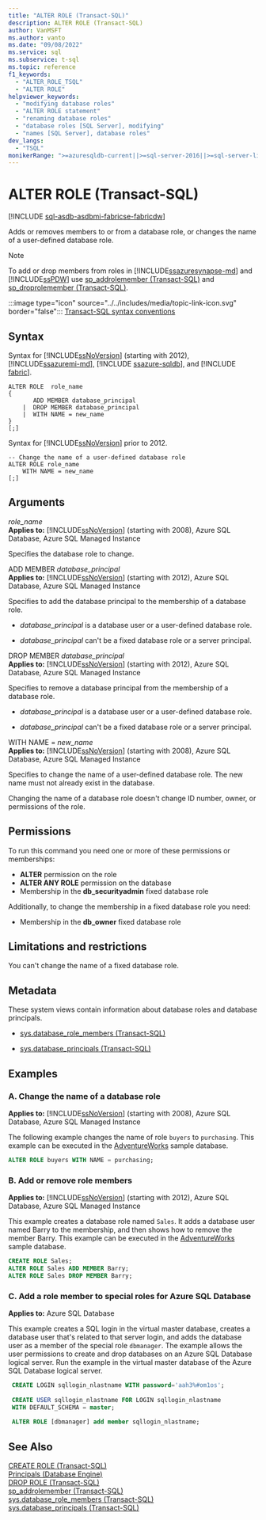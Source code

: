 ```yaml
---
title: "ALTER ROLE (Transact-SQL)"
description: ALTER ROLE (Transact-SQL)
author: VanMSFT
ms.author: vanto
ms.date: "09/08/2022"
ms.service: sql
ms.subservice: t-sql
ms.topic: reference
f1_keywords:
  - "ALTER_ROLE_TSQL"
  - "ALTER ROLE"
helpviewer_keywords:
  - "modifying database roles"
  - "ALTER ROLE statement"
  - "renaming database roles"
  - "database roles [SQL Server], modifying"
  - "names [SQL Server], database roles"
dev_langs:
  - "TSQL"
monikerRange: ">=azuresqldb-current||>=sql-server-2016||>=sql-server-linux-2017||=azuresqldb-mi-current||=fabric"
---
```

# ALTER ROLE (Transact-SQL)
[!INCLUDE [sql-asdb-asdbmi-fabricse-fabricdw](../../includes/applies-to-version/sql-asdb-asdbmi-fabricse-fabricdw.md)]

  Adds or removes members to or from a database role, or changes the name of a user-defined database role.  
  
> [!NOTE]  
>  To add or drop members from roles in [!INCLUDE[ssazuresynapse-md](../../includes/ssazuresynapse-md.md)] and [!INCLUDE[ssPDW](../../includes/sspdw-md.md)] use [sp_addrolemember &#40;Transact-SQL&#41;](../../relational-databases/system-stored-procedures/sp-addrolemember-transact-sql.md) and [sp_droprolemember &#40;Transact-SQL&#41;](../../relational-databases/system-stored-procedures/sp-droprolemember-transact-sql.md).  
  
 :::image type="icon" source="../../includes/media/topic-link-icon.svg" border="false"::: [Transact-SQL syntax conventions](../../t-sql/language-elements/transact-sql-syntax-conventions-transact-sql.md)  
  
## Syntax  
  
Syntax for [!INCLUDE[ssNoVersion](../../includes/ssnoversion-md.md)] (starting with 2012), [!INCLUDE[ssazuremi-md](../../includes/ssazuremi-md.md)], [!INCLUDE [ssazure-sqldb](../../includes/ssazure-sqldb.md)], and [!INCLUDE [fabric](../../includes/fabric.md)].

```syntaxsql 
ALTER ROLE  role_name  
{  
       ADD MEMBER database_principal  
    |  DROP MEMBER database_principal  
    |  WITH NAME = new_name  
}  
[;]  
```
  
Syntax for [!INCLUDE[ssNoVersion](../../includes/ssnoversion-md.md)] prior to 2012.

```syntaxsql 
-- Change the name of a user-defined database role  
ALTER ROLE role_name   
    WITH NAME = new_name  
[;]  
```  
  
## Arguments
 *role_name*  
 **Applies to:** [!INCLUDE[ssNoVersion](../../includes/ssnoversion-md.md)] (starting with 2008), Azure SQL Database, Azure SQL Managed Instance  
  
 Specifies the database role to change.  
  
 ADD MEMBER *database_principal*  
 **Applies to:** [!INCLUDE[ssNoVersion](../../includes/ssnoversion-md.md)] (starting with 2012), Azure SQL Database, Azure SQL Managed Instance 
  
 Specifies to add the database principal to the membership of a database role.  
  
-   *database_principal* is a database user or a user-defined database role.  
  
-   *database_principal* can't be a fixed database role or a server principal.  
  
DROP MEMBER *database_principal*  
 **Applies to:** [!INCLUDE[ssNoVersion](../../includes/ssnoversion-md.md)] (starting with 2012), Azure SQL Database, Azure SQL Managed Instance  
  
 Specifies to remove a database principal from the membership of a database role.  
  
-   *database_principal* is a database user or a user-defined database role.  
  
-   *database_principal* can't be a fixed database role or a server principal.  
  
WITH NAME = *new_name*  
 **Applies to:** [!INCLUDE[ssNoVersion](../../includes/ssnoversion-md.md)] (starting with 2008), Azure SQL Database, Azure SQL Managed Instance  
  
 Specifies to change the name of a user-defined database role. The new name must not already exist in the database.  
  
 Changing the name of a database role doesn't change ID number, owner, or permissions of the role.  
  
## Permissions  
 To run this command you need one or more of these permissions or memberships:  
  
-   **ALTER** permission on the role  
-   **ALTER ANY ROLE** permission on the database  
-   Membership in the **db_securityadmin** fixed database role  
  
Additionally, to change the membership in a fixed database role you need:  
  
-   Membership in the **db_owner** fixed database role  
  
## Limitations and restrictions  
 You can't change the name of a fixed database role.  
  
## Metadata  
 These system views contain information about database roles and database principals.  
  
-   [sys.database_role_members &#40;Transact-SQL&#41;](../../relational-databases/system-catalog-views/sys-database-role-members-transact-sql.md)  
  
-   [sys.database_principals &#40;Transact-SQL&#41;](../../relational-databases/system-catalog-views/sys-database-principals-transact-sql.md)  
  
## Examples  
  
### A. Change the name of a database role  
 **Applies to:** [!INCLUDE[ssNoVersion](../../includes/ssnoversion-md.md)] (starting with 2008), Azure SQL Database, Azure SQL Managed Instance  
  
 The following example changes the name of role `buyers` to `purchasing`.   This example can be executed in the [AdventureWorks](../../samples/adventureworks-install-configure.md) sample database.
  
```sql  
ALTER ROLE buyers WITH NAME = purchasing;  
```  
  
### B. Add or remove role members  
 **Applies to:** [!INCLUDE[ssNoVersion](../../includes/ssnoversion-md.md)] (starting with 2012), Azure SQL Database, Azure SQL Managed Instance  
  
 This example creates a database role named `Sales`. It adds a database user named Barry to the membership, and then shows how to remove the member Barry.   This example can be executed in the [AdventureWorks](../../samples/adventureworks-install-configure.md) sample database.
  
```sql  
CREATE ROLE Sales;  
ALTER ROLE Sales ADD MEMBER Barry;  
ALTER ROLE Sales DROP MEMBER Barry;  
```  

### C. Add a role member to special roles for Azure SQL Database
 **Applies to:** Azure SQL Database
  
This example creates a SQL login in the virtual master database, creates a database user that's related to that server login, and adds the database user as a member of the special role `dbmanager`. The example allows the user permissions to create and drop databases on an Azure SQL Database logical server. Run the example in the virtual master database of the Azure SQL Database logical server.

  
```sql  
 CREATE LOGIN sqllogin_nlastname WITH password='aah3%#om1os';
    
 CREATE USER sqllogin_nlastname FOR LOGIN sqllogin_nlastname 
 WITH DEFAULT_SCHEMA = master;
    
 ALTER ROLE [dbmanager] add member sqllogin_nlastname;
```  
  
## See Also  
 [CREATE ROLE &#40;Transact-SQL&#41;](../../t-sql/statements/create-role-transact-sql.md)   
 [Principals &#40;Database Engine&#41;](../../relational-databases/security/authentication-access/principals-database-engine.md)   
 [DROP ROLE &#40;Transact-SQL&#41;](../../t-sql/statements/drop-role-transact-sql.md)   
 [sp_addrolemember &#40;Transact-SQL&#41;](../../relational-databases/system-stored-procedures/sp-addrolemember-transact-sql.md)   
 [sys.database_role_members &#40;Transact-SQL&#41;](../../relational-databases/system-catalog-views/sys-database-role-members-transact-sql.md)   
 [sys.database_principals &#40;Transact-SQL&#41;](../../relational-databases/system-catalog-views/sys-database-principals-transact-sql.md)
